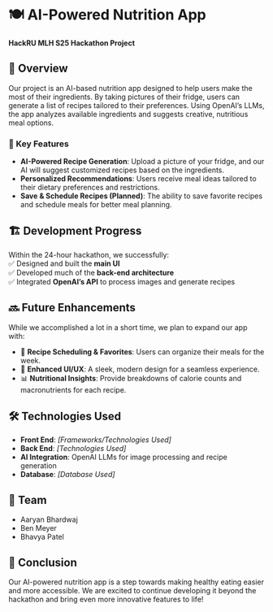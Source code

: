 # 🍽️ AI-Powered Nutrition App  

**HackRU MLH S25 Hackathon Project**  

## 📌 Overview  
Our project is an AI-based nutrition app designed to help users make the most of their ingredients. By taking pictures of their fridge, users can generate a list of recipes tailored to their preferences. Using OpenAI’s LLMs, the app analyzes available ingredients and suggests creative, nutritious meal options.  

### 🚀 Key Features  
- **AI-Powered Recipe Generation**: Upload a picture of your fridge, and our AI will suggest customized recipes based on the ingredients.  
- **Personalized Recommendations**: Users receive meal ideas tailored to their dietary preferences and restrictions.  
- **Save & Schedule Recipes (Planned)**: The ability to save favorite recipes and schedule meals for better meal planning.  

## 🏗️ Development Progress  
Within the 24-hour hackathon, we successfully:  
✅ Designed and built the **main UI**  
✅ Developed much of the **back-end architecture**  
✅ Integrated **OpenAI’s API** to process images and generate recipes  

## 🔜 Future Enhancements  
While we accomplished a lot in a short time, we plan to expand our app with:  
- 📅 **Recipe Scheduling & Favorites**: Users can organize their meals for the week.  
- 🎨 **Enhanced UI/UX**: A sleek, modern design for a seamless experience.  
- 📊 **Nutritional Insights**: Provide breakdowns of calorie counts and macronutrients for each recipe.  

## 🛠️ Technologies Used  
- **Front End**: *[Frameworks/Technologies Used]*  
- **Back End**: *[Technologies Used]*  
- **AI Integration**: OpenAI LLMs for image processing and recipe generation  
- **Database**: *[Database Used]*  

## 🤝 Team  
- Aaryan Bhardwaj 
- Ben Meyer
- Bhavya Patel

## 📢 Conclusion  
Our AI-powered nutrition app is a step towards making healthy eating easier and more accessible. We are excited to continue developing it beyond the hackathon and bring even more innovative features to life!  
